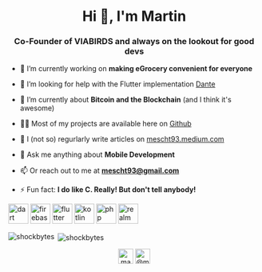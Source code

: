 <h1 align="center">Hi 👋, I'm Martin</h1>
<h3 align="center">Co-Founder of VIABIRDS and always on the lookout for good devs</h3>

- 🔭 I’m currently working on **making eGrocery convenient for everyone**

- 🤝 I’m looking for help with the Flutter implementation [Dante](https://github.com/shockbytes/DanteX)

- 🌱 I’m currently about **Bitcoin and the Blockchain** (and I think it's awesome)

- 👨‍💻 Most of my projects are available here on [Github](https://github.com/shockbytes/)

- 📝 I (not so) regurlarly write articles on [mescht93.medium.com](https://mescht93.medium.com)

- 💬 Ask me anything about **Mobile Development**

- 📫 Or reach out to me at **mescht93@gmail.com**

- ⚡ Fun fact: **I do like C. Really! But don't tell anybody!**

<p align="left"> <img src="https://www.vectorlogo.zone/logos/dartlang/dartlang-icon.svg" alt="dart" width="40" height="40"/> <img src="https://www.vectorlogo.zone/logos/firebase/firebase-icon.svg" alt="firebase" width="40" height="40"/> <img src="https://www.vectorlogo.zone/logos/flutterio/flutterio-icon.svg" alt="flutter" width="40" height="40"/> <img src="https://www.vectorlogo.zone/logos/kotlinlang/kotlinlang-icon.svg" alt="kotlin" width="40" height="40"/> <img src="https://www.vectorlogo.zone/logos/php/php-icon.svg" alt="php" width="40" height="40"/> <img src="https://raw.githubusercontent.com/bestofjs/bestofjs-webui/8665e8c267a0215f3159df28b33c365198101df5/public/logos/realm.svg" alt="realm" width="40" height="40"/></p><p><img align="left" src="https://github-readme-stats.vercel.app/api/top-langs/?username=shockbytes&layout=compact&hide=html" alt="shockbytes" /></p>

<p>&nbsp;<img align="center" src="https://github-readme-stats.vercel.app/api?username=shockbytes&show_icons=true" alt="shockbytes" /></p>

<p align="center">
<a href="https://linkedin.com/in/machm" target="blank"><img align="center" src="https://cdn.jsdelivr.net/npm/simple-icons@3.0.1/icons/linkedin.svg" alt="machm" height="30" width="30" /></a>
<a href="https://medium.com/@mescht93" target="blank"><img align="center" src="https://cdn.jsdelivr.net/npm/simple-icons@3.0.1/icons/medium.svg" alt="@mescht93" height="30" width="30" /></a>
</p>
